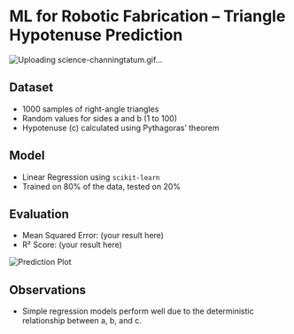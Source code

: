 # ML for Robotic Fabrication – Triangle Hypotenuse Prediction

![Uploading science-channingtatum.gif…]()

## Dataset
- 1000 samples of right-angle triangles
- Random values for sides a and b (1 to 100)
- Hypotenuse (c) calculated using Pythagoras’ theorem

## Model
- Linear Regression using `scikit-learn`
- Trained on 80% of the data, tested on 20%

## Evaluation
- Mean Squared Error: (your result here)
- R² Score: (your result here)

![Prediction Plot](data/prediction_plot.png)

## Observations
- Simple regression models perform well due to the deterministic relationship between a, b, and c.
